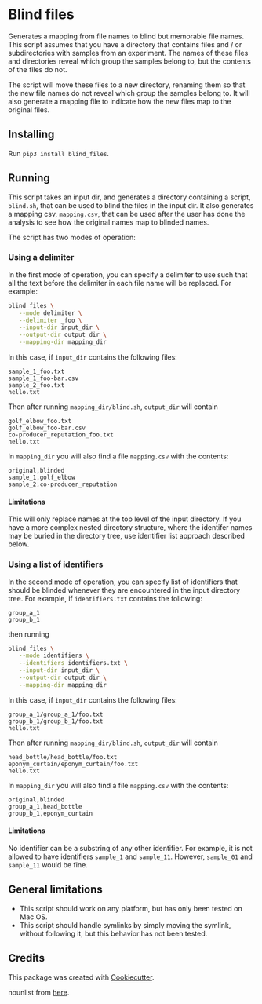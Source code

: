 Blind files
===========

Generates a mapping from file names to blind but memorable file names.  This
script assumes that you have a directory that contains files and / or
subdirectories with samples from an experiment.  The names of these files and
directories reveal which group the samples belong to, but the contents of the
files do not.

The script will move these files to a new directory, renaming them so that the
new file names do not reveal which group the samples belong to.  It will also
generate a mapping file to indicate how the new files map to the original
files.

Installing
----------

Run `pip3 install blind_files`.

Running
-------

This script takes an input dir, and generates a directory containing a script,
`blind.sh`, that can be used to blind the files in the input dir.  It also
generates a mapping csv, `mapping.csv`, that can be used after the user has
done the analysis to see how the original names map to blinded names.

The script has two modes of operation:

### Using a delimiter
In the first mode of operation, you can specify a delimiter to use such that
all the text before the delimiter in each file name will be replaced.  For
example:

```sh
blind_files \
   --mode delimiter \
   --delimiter _foo \
   --input-dir input_dir \
   --output-dir output_dir \
   --mapping-dir mapping_dir
```

In this case, if `input_dir` contains the following files:

```
sample_1_foo.txt
sample_1_foo-bar.csv
sample_2_foo.txt
hello.txt
```

Then after running `mapping_dir/blind.sh`, `output_dir` will contain

```
golf_elbow_foo.txt
golf_elbow_foo-bar.csv
co-producer_reputation_foo.txt
hello.txt
```

In `mapping_dir` you will also find a file `mapping.csv` with the contents:

```
original,blinded
sample_1,golf_elbow
sample_2,co-producer_reputation
```

#### Limitations
This will only replace names at the top level of the input directory.  If you
have a more complex nested directory structure, where the identifer names may
be buried in the directory tree, use identifier list approach described below.

### Using a list of identifiers
In the second mode of operation, you can specify list of identifiers that
should be blinded whenever they are encountered in the input directory tree.
For example, if `identifiers.txt` contains the following:

```
group_a_1
group_b_1
```

then running

```sh
blind_files \
   --mode identifiers \
   --identifiers identifiers.txt \
   --input-dir input_dir \
   --output-dir output_dir \
   --mapping-dir mapping_dir
```

In this case, if `input_dir` contains the following files:

```
group_a_1/group_a_1/foo.txt
group_b_1/group_b_1/foo.txt
hello.txt
```

Then after running `mapping_dir/blind.sh`, `output_dir` will contain

```
head_bottle/head_bottle/foo.txt
eponym_curtain/eponym_curtain/foo.txt
hello.txt
```

In `mapping_dir` you will also find a file `mapping.csv` with the contents:

```
original,blinded
group_a_1,head_bottle
group_b_1,eponym_curtain
```

#### Limitations
No identifier can be a substring of any other identifier.  For example, it is
not allowed to have identifiers `sample_1` and `sample_11`.  However,
`sample_01` and `sample_11` would be fine.

General limitations
-------------------
- This script should work on any platform, but has only been tested on Mac OS.
- This script should handle symlinks by simply moving the symlink, without
  following it, but this behavior has not been tested.

Credits
-------
This package was created with
[Cookiecutter](https://github.com/audreyr/cookiecutter-pypackage).

nounlist from [here](http://www.desiquintans.com/downloads/nounlist/nounlist.txt).
